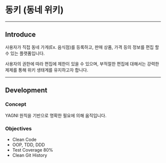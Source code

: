 # 동키 (동네 위키)

---

## Introduce

사용자가 직접 동네 가게(Ex. 음식점)를 등록하고, 판매 상품, 가격 등의 정보를 편집 할 수 있는 플랫폼입니다.

사용자의 권한에 따라 편집에 제한이 있을 수 있으며, 부적절한 편집에 대해서는 강력한 제제를 통해 위키 생태계를 유지하고자 합니다.

---

## Development

### Concept

YAGNI 원칙을 기반으로 명확한 필요에 의해 움직입니다.

### Objectives
- Clean Code
- OOP, TDD, DDD
- Test Coverage 80%
- Clean Git History
